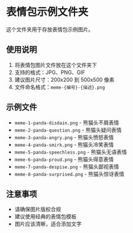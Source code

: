 # 表情包示例文件夹

这个文件夹用于存放表情包示例图片。

## 使用说明

1. 将表情包图片文件放在这个文件夹下
2. 支持的格式：JPG、PNG、GIF
3. 建议图片尺寸：200x200 到 500x500 像素
4. 文件命名格式：`meme-{编号}-{描述}.png`

## 示例文件

- `meme-1-panda-disdain.png` - 熊猫头不屑表情
- `meme-2-panda-question.png` - 熊猫头疑问表情
- `meme-3-panda-angry.png` - 熊猫头愤怒表情
- `meme-4-panda-smirk.png` - 熊猫头冷笑表情
- `meme-5-panda-speechless.png` - 熊猫头无语表情
- `meme-6-panda-proud.png` - 熊猫头得意表情
- `meme-7-panda-despise.png` - 熊猫头鄙视表情
- `meme-8-panda-surprised.png` - 熊猫头惊讶表情

## 注意事项

- 请确保图片版权合规
- 建议使用经典的表情包模板
- 图片应该清晰，适合添加文字